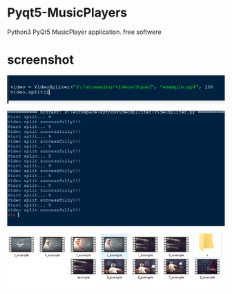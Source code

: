 # Pyqt5-MusicPlayers
Python3 PyQt5 MusicPlayer application. free softwere


# screenshot
![alt text](https://github.com/omar-othmann/PythonVideoSpliter/blob/main/example1.PNG?raw=true)

![alt text](https://github.com/omar-othmann/PythonVideoSpliter/blob/main/example2.PNG?raw=true)

![alt text](https://github.com/omar-othmann/PythonVideoSpliter/blob/main/example3.PNG?raw=true)
